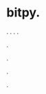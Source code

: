 # bitpy.
.
.
.
.












.






















































.
























.



























.
































